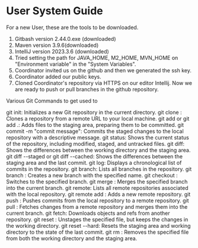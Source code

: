# User System Guide

For a new User, these are the tools to be downloaded.

  1. Gitbash version 2.44.0.exe (downloaded)  
  2. Maven version 3.9.6(downloaded)
  3. IntelliJ version 2023.3.6 (downloaded)
  4. Tried setting the path for JAVA_HOME, M2_HOME, MVN_HOME on "Environment variable" in the "System Variables".
  4. Coordinator invited us on the github and then we generated the ssh key.
  5. Coordinator added our public keys.
  6. Cloned Coordinator's repository via HTTPS on our editor Intellij.
   Now we are ready to push or pull branches in the github repository.

Various Git Commands to get used to

  git init: Initializes a new Git repository in the current directory.
  git clone <repository-url>: Clones a repository from a remote URL to your local machine.
  git add <file> or git add .: Adds files to the staging area, preparing them to be committed.
  git commit -m "commit message": Commits the staged changes to the local repository with a descriptive message.
  git status: Shows the current status of the repository, including modified, staged, and untracked files.
  git diff: Shows the differences between the working directory and the staging area.
  git diff --staged or git diff --cached: Shows the differences between the staging area and the last commit.
  git log: Displays a chronological list of commits in the repository.
  git branch: Lists all branches in the repository.
  git branch <branch-name>: Creates a new branch with the specified name.
  git checkout <branch-name>: Switches to the specified branch.
  git merge <branch-name>: Merges the specified branch into the current branch.
  git remote: Lists all remote repositories associated with the local repository.
  git remote add <name> <url>: Adds a new remote repository.
  git push <remote-name> <branch-name>: Pushes commits from the local repository to a remote repository.
  git pull <remote-name> <branch-name>: Fetches changes from a remote repository and merges them into the current branch.
  git fetch: Downloads objects and refs from another repository.
  git reset <file>: Unstages the specified file, but keeps the changes in the working directory.
  git reset --hard: Resets the staging area and working directory to the state of the last commit.
  git rm <file>: Removes the specified file from both the working directory and the staging area.
